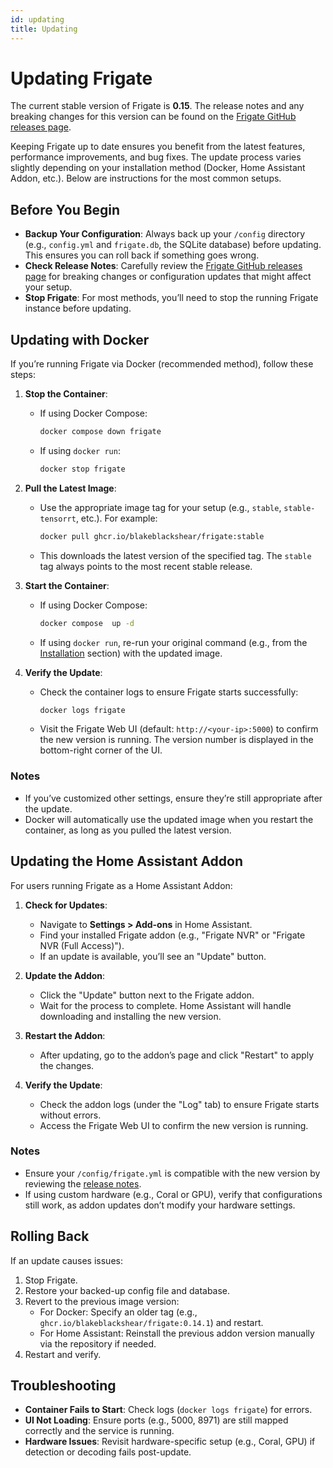```yaml
---
id: updating
title: Updating
---
```


# Updating Frigate

The current stable version of Frigate is **0.15**. The release notes and any breaking changes for this version can be found on the [Frigate GitHub releases page](https://github.com/blakeblackshear/frigate/releases/tag/v0.15.0).

Keeping Frigate up to date ensures you benefit from the latest features, performance improvements, and bug fixes. The update process varies slightly depending on your installation method (Docker, Home Assistant Addon, etc.). Below are instructions for the most common setups.

## Before You Begin

- **Backup Your Configuration**: Always back up your `/config` directory (e.g., `config.yml` and `frigate.db`, the SQLite database) before updating. This ensures you can roll back if something goes wrong.
- **Check Release Notes**: Carefully review the [Frigate GitHub releases page](https://github.com/blakeblackshear/frigate/releases) for breaking changes or configuration updates that might affect your setup.
- **Stop Frigate**: For most methods, you’ll need to stop the running Frigate instance before updating.

## Updating with Docker

If you’re running Frigate via Docker (recommended method), follow these steps:

1. **Stop the Container**:

   - If using Docker Compose:
     ```bash
     docker compose down frigate
     ```
   - If using `docker run`:
     ```bash
     docker stop frigate
     ```

2. **Pull the Latest Image**:

   - Use the appropriate image tag for your setup (e.g., `stable`, `stable-tensorrt`, etc.). For example:
     ```bash
     docker pull ghcr.io/blakeblackshear/frigate:stable
     ```
   - This downloads the latest version of the specified tag. The `stable` tag always points to the most recent stable release.

3. **Start the Container**:

   - If using Docker Compose:
     ```bash
     docker compose  up -d
     ```
   - If using `docker run`, re-run your original command (e.g., from the [Installation](#docker) section) with the updated image.

4. **Verify the Update**:
   - Check the container logs to ensure Frigate starts successfully:
     ```bash
     docker logs frigate
     ```
   - Visit the Frigate Web UI (default: `http://<your-ip>:5000`) to confirm the new version is running. The version number is displayed in the bottom-right corner of the UI.

### Notes

- If you’ve customized other settings, ensure they’re still appropriate after the update.
- Docker will automatically use the updated image when you restart the container, as long as you pulled the latest version.

## Updating the Home Assistant Addon

For users running Frigate as a Home Assistant Addon:

1. **Check for Updates**:

   - Navigate to **Settings > Add-ons** in Home Assistant.
   - Find your installed Frigate addon (e.g., "Frigate NVR" or "Frigate NVR (Full Access)").
   - If an update is available, you’ll see an "Update" button.

2. **Update the Addon**:

   - Click the "Update" button next to the Frigate addon.
   - Wait for the process to complete. Home Assistant will handle downloading and installing the new version.

3. **Restart the Addon**:

   - After updating, go to the addon’s page and click "Restart" to apply the changes.

4. **Verify the Update**:
   - Check the addon logs (under the "Log" tab) to ensure Frigate starts without errors.
   - Access the Frigate Web UI to confirm the new version is running.

### Notes

- Ensure your `/config/frigate.yml` is compatible with the new version by reviewing the [release notes](https://github.com/blakeblackshear/frigate/releases).
- If using custom hardware (e.g., Coral or GPU), verify that configurations still work, as addon updates don’t modify your hardware settings.

## Rolling Back

If an update causes issues:

1. Stop Frigate.
2. Restore your backed-up config file and database.
3. Revert to the previous image version:
   - For Docker: Specify an older tag (e.g., `ghcr.io/blakeblackshear/frigate:0.14.1`) and restart.
   - For Home Assistant: Reinstall the previous addon version manually via the repository if needed.
4. Restart and verify.

## Troubleshooting

- **Container Fails to Start**: Check logs (`docker logs frigate`) for errors.
- **UI Not Loading**: Ensure ports (e.g., 5000, 8971) are still mapped correctly and the service is running.
- **Hardware Issues**: Revisit hardware-specific setup (e.g., Coral, GPU) if detection or decoding fails post-update.
